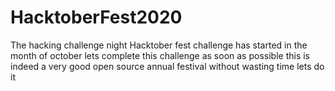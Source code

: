 # HacktoberFest2020
The hacking challenge night
Hacktober fest challenge has started in the month of october
lets complete this challenge as soon as possible
this is indeed a very good open source annual festival
without wasting time lets do it
